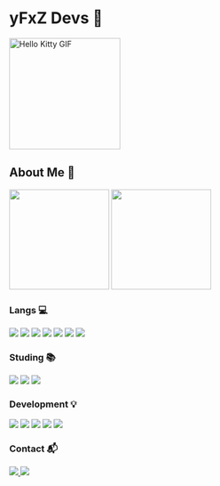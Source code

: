 # yFxZ Devs 🚀

<div>
  <img src="https://media.tenor.com/YcSbUdAyjy4AAAAi/cute-hello-kitty.gif" alt="Hello Kitty GIF" width="200">
</div>

## About Me 🤖
<div>
  <img src="https://github-readme-stats.vercel.app/api?username=yfxz&show_icons=true&theme=dark" height="180em">
  <img src="https://github-readme-stats.vercel.app/api/top-langs/?username=yfxz&layout=compact&theme=dark" height="180em">
</div>

### Langs 💻

<div>
  <img src="https://img.shields.io/badge/Python-000000?style=for-the-badge&logo=python&logoColor=white">
  <img src="https://img.shields.io/badge/JavaScript-000000?style=for-the-badge&logo=javascript&logoColor=white">
  <img src="https://img.shields.io/badge/TypeScript-000000?style=for-the-badge&logo=typescript&logoColor=white">
  <img src="https://img.shields.io/badge/Lua-000000?style=for-the-badge&logo=lua&logoColor=white">
  <img src="https://img.shields.io/badge/PHP-000000?style=for-the-badge&logo=php&logoColor=white">
  <img src="https://img.shields.io/badge/HTML5-000000?style=for-the-badge&logo=html5&logoColor=white">
  <img src="https://img.shields.io/badge/CSS3-000000?style=for-the-badge&logo=css3&logoColor=white">
</div>

### Studing 📚

<div>
  <img src="https://img.shields.io/badge/Rust-000000?style=for-the-badge&logo=rust&logoColor=white">
  <img src="https://img.shields.io/badge/C%2B%2B-000000?style=for-the-badge&logo=c%2B%2B&logoColor=white">
  <img src="https://img.shields.io/badge/C%23-000000?style=for-the-badge&logo=c-sharp&logoColor=white">
</div>

### Development 💡

<div>
  <img src="https://img.shields.io/badge/API-000000?style=for-the-badge&logo=fastapi&logoColor=white">
  <img src="https://img.shields.io/badge/Discord_Bots-000000?style=for-the-badge&logo=discord&logoColor=white">
  <img src="https://img.shields.io/badge/Telegram_Bots-000000?style=for-the-badge&logo=telegram&logoColor=white">
  <img src="https://img.shields.io/badge/Full_Stack-000000?style=for-the-badge&logo=stack-overflow&logoColor=white">
  <img src="https://img.shields.io/badge/Websites-000000?style=for-the-badge&logo=firefox&logoColor=white">
</div>

### Contact 📬

<div>
  <a href="https://linktr.ee/yfxz">
    <img src="https://img.shields.io/badge/yFxZ_Hub-000000?style=for-the-badge&logo=linktree&logoColor=white">
  </a>
  <a href="mailto:yfxz.ofc@gmail.com">
    <img src="https://img.shields.io/badge/Email-000000?style=for-the-badge&logo=gmail&logoColor=white">
  </a>
</div>
